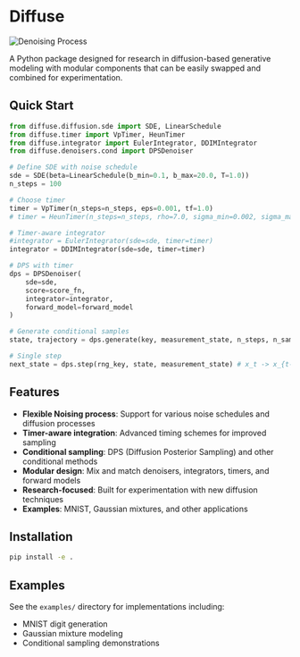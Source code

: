 # Diffuse

![Denoising Process](docs/assets/denoised_image.gif)

A Python package designed for research in diffusion-based generative modeling with modular components that can be easily swapped and combined for experimentation.

## Quick Start

```python
from diffuse.diffusion.sde import SDE, LinearSchedule
from diffuse.timer import VpTimer, HeunTimer
from diffuse.integrator import EulerIntegrator, DDIMIntegrator
from diffuse.denoisers.cond import DPSDenoiser

# Define SDE with noise schedule
sde = SDE(beta=LinearSchedule(b_min=0.1, b_max=20.0, T=1.0))
n_steps = 100

# Choose timer
timer = VpTimer(n_steps=n_steps, eps=0.001, tf=1.0)
# timer = HeunTimer(n_steps=n_steps, rho=7.0, sigma_min=0.002, sigma_max=1.0)

# Timer-aware integrator
#integrator = EulerIntegrator(sde=sde, timer=timer)
integrator = DDIMIntegrator(sde=sde, timer=timer)

# DPS with timer
dps = DPSDenoiser(
    sde=sde,
    score=score_fn,
    integrator=integrator,
    forward_model=forward_model
)

# Generate conditional samples
state, trajectory = dps.generate(key, measurement_state, n_steps, n_samples=10)

# Single step
next_state = dps.step(rng_key, state, measurement_state) # x_t -> x_{t-1}
```

## Features

- **Flexible Noising process**: Support for various noise schedules and diffusion processes
- **Timer-aware integration**: Advanced timing schemes for improved sampling
- **Conditional sampling**: DPS (Diffusion Posterior Sampling) and other conditional methods
- **Modular design**: Mix and match denoisers, integrators, timers, and forward models
- **Research-focused**: Built for experimentation with new diffusion techniques
- **Examples**: MNIST, Gaussian mixtures, and other applications

## Installation

```bash
pip install -e .
```

## Examples

See the `examples/` directory for implementations including:
- MNIST digit generation
- Gaussian mixture modeling
- Conditional sampling demonstrations
